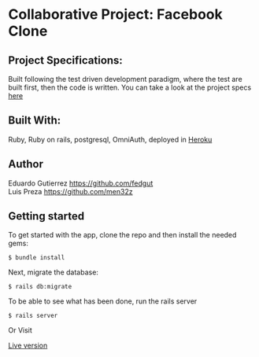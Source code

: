 # Collaborative Project: Facebook Clone

## Project Specifications:

Built following the test driven development paradigm, where the test are built first, then the code is written. You can take a look at the project specs  [here](https://www.theodinproject.com/courses/ruby-on-rails/lessons/final-project)

## Built With:

Ruby, Ruby on rails, postgresql, OmniAuth, deployed in [Heroku](https://men32z-facebook-clone.herokuapp.com) 

## Author
Eduardo Gutierrez https://github.com/fedgut <br>
Luis Preza https://github.com/men32z


## Getting started

To get started with the app, clone the repo and then install the needed gems:

```
$ bundle install
```

Next, migrate the database:

```
$ rails db:migrate
```

To be able to see what has been done, run the rails server
```
$ rails server
```

Or Visit

[Live version](https://sheltered-sands-86231.herokuapp.com)
